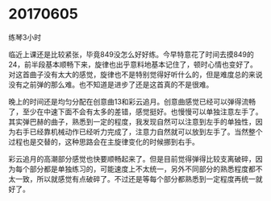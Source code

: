 # 20170605

练琴3小时

临近上课还是比较紧张，毕竟849没怎么好好练。今早特意花了时间去摸849的24，前半段基本顺畅下来，旋律也出乎意料地基本记住了，顿时心情也变好了。对这首曲子没有太大的感觉，旋律也不是特别觉得好听什么的，但是难度总的来说没有之前弹的那么难。也不知道是进步了还是这首真的不是很难。

晚上的时间还是均匀分配在创意曲13和彩云追月。创意曲感觉已经可以弹得流畅了，至少在中速下面不会有太多的差错，感觉挺好。也慢慢可以单独注意左手了。其实弹巴赫的曲子，熟悉到一定的程度，我发现自然可以注意到左手的单独性，因为右手已经靠机械动作已经听力完成了，注意力自然就可以放到左手了。当然整个过程也是交替的，这种思路会在主旋律变化的时候挪到右手。

彩云追月的高潮部分感觉也快要顺畅起来了。但是目前觉得弹得比较支离破碎，因为每个部分都是单独练习的，可能速度上不太统一，另外不同部分的熟悉程度都不太一致，所以就感觉有点破碎了。不过还是等每个部分都熟悉到一定程度再统一就好了。
